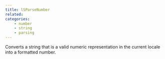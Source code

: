 ```yaml
---
title: lSParseNumber
related:
categories:
    - number
    - string
    - parsing
---
```


Converts a string that is a valid numeric representation in
        the current locale into a formatted number.